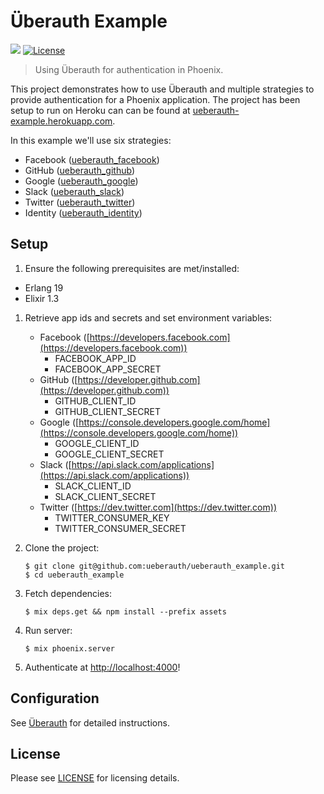 # Überauth Example
![](https://github.com/ueberauth/ueberauth_example/workflows/Elixir%20CI/badge.svg?event=push) [![License][license-img]][license]

[license-img]: http://img.shields.io/badge/license-MIT-brightgreen.svg
[license]: http://opensource.org/licenses/MIT


> Using Überauth for authentication in Phoenix.

This project demonstrates how to use Überauth and multiple strategies to provide authentication for a Phoenix application.  The project has been setup to run on Heroku can can be found at [ueberauth-example.herokuapp.com](https://ueberauth-example.herokuapp.com).

In this example we'll use six strategies:

+ Facebook ([ueberauth_facebook](https://github.com/ueberauth/ueberauth_facebook))
+ GitHub ([ueberauth_github](https://github.com/ueberauth/ueberauth_github))
+ Google ([ueberauth_google](https://github.com/ueberauth/ueberauth_google))
+ Slack ([ueberauth_slack](https://github.com/ueberauth/ueberauth_slack))
+ Twitter ([ueberauth_twitter](https://github.com/ueberauth/ueberauth_twitter))
+ Identity ([ueberauth_identity](https://github.com/ueberauth/ueberauth_identity))

## Setup

1. Ensure the following prerequisites are met/installed:

  + Erlang 19
  + Elixir 1.3

1. Retrieve app ids and secrets and set environment variables:

	+ Facebook ([https://developers.facebook.com](https://developers.facebook.com))
		+ FACEBOOK_APP_ID
		+ FACEBOOK_APP_SECRET
	+ GitHub ([https://developer.github.com](https://developer.github.com))
		+ GITHUB_CLIENT_ID
		+ GITHUB_CLIENT_SECRET
	+ Google ([https://console.developers.google.com/home](https://console.developers.google.com/home))
		+ GOOGLE_CLIENT_ID
		+ GOOGLE_CLIENT_SECRET
	+ Slack ([https://api.slack.com/applications](https://api.slack.com/applications))
		+ SLACK_CLIENT_ID
		+ SLACK_CLIENT_SECRET
	+ Twitter ([https://dev.twitter.com](https://dev.twitter.com))
		+ TWITTER_CONSUMER_KEY
		+ TWITTER_CONSUMER_SECRET

1. Clone the project:

	```shell
	$ git clone git@github.com:ueberauth/ueberauth_example.git
	$ cd ueberauth_example
	```

1. Fetch dependencies:

	```shell
	$ mix deps.get && npm install --prefix assets
	```

1. Run server:

	```shell
	$ mix phoenix.server
	```

1. Authenticate at [http://localhost:4000](http://localhost:4000)!

## Configuration

See [Überauth](https://github.com/ueberauth/ueberauth) for detailed instructions.

## License

Please see [LICENSE](https://github.com/ueberauth/ueberauth_example/blob/master/LICENSE) for licensing details.
